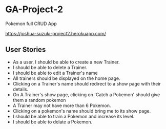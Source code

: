 
# GA-Project-2
Pokemon full CRUD App

https://joshua-suzuki-project2.herokuapp.com/

## User Stories
- As a user, I should be able to create a new Trainer.
- I should be able to delete a Trainer.
- I should be able to edit a Trainer's name
- All trainers should be displayed on the home page.
- Clicking on a Trainer's name should redirect to a show page with their details.
- On A Trainer's show page, clicking on 'Catch a Pokemon' should give them a random pokemon
- A Trainer may not have more than 6 Pokemon.
- Clicking on a pokemon's name should bring me to its show page.
- I should be able to train a Pokemon and increase its level.
- I should be able to delate a Pokemon.